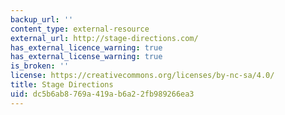 ```yaml
---
backup_url: ''
content_type: external-resource
external_url: http://stage-directions.com/
has_external_licence_warning: true
has_external_license_warning: true
is_broken: ''
license: https://creativecommons.org/licenses/by-nc-sa/4.0/
title: Stage Directions
uid: dc5b6ab8-769a-419a-b6a2-2fb989266ea3
---
```

